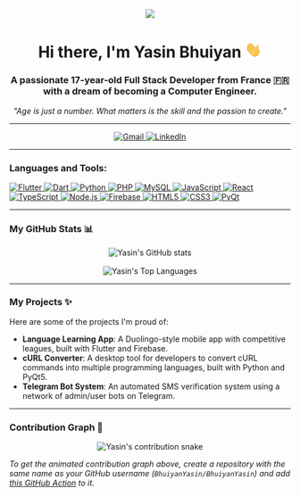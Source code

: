 <div align="center">
  <img src="https://media.giphy.com/media/v1.Y2lkPTc5MGI3NjExM2p5azR4eTRjaXNocjVnYmZjdjJzeTNnM2h1dG04ZmI3bzJnM3c4eSZlcD12MV9pbnRlcm5hbF9naWZfYnlfaWQmY3Q9Zw/2IudUHdI0l6hO/giphy.gif" width="200" />
</div>

<h1 align="center">
  Hi there, I'm Yasin Bhuiyan 
  <img src="https://raw.githubusercontent.com/ABSphreak/ABSphreak/master/gifs/Hi.gif" width="30px" />
</h1>

<h3 align="center">A passionate 17-year-old Full Stack Developer from France 🇫🇷 with a dream of becoming a Computer Engineer.</h3>

<p align="center">
  <em>
    "Age is just a number. What matters is the skill and the passion to create."
  </em>
</p>

---

<p align="center">
  <a href="mailto:yasin@easydevnow.com" target="_blank">
    <img src="https://img.shields.io/badge/Gmail-D14836?style=for-the-badge&logo=gmail&logoColor=white" alt="Gmail" />
  </a>
  <a href="https://www.linkedin.com/in/yasin-bhuiyan-354229366/" target="_blank">
    <img src="https://img.shields.io/badge/LinkedIn-0077B5?style=for-the-badge&logo=linkedin&logoColor=white" alt="LinkedIn" />
  </a>
</p>

---

### Languages and Tools:
<p align="left">
  <a href="https://flutter.dev" target="_blank" rel="noreferrer">
    <img src="https://img.shields.io/badge/Flutter-02569B?style=for-the-badge&logo=flutter&logoColor=white" alt="Flutter" />
  </a>
  <a href="https://dart.dev" target="_blank" rel="noreferrer">
    <img src="https://img.shields.io/badge/Dart-0175C2?style=for-the-badge&logo=dart&logoColor=white" alt="Dart" />
  </a>
  <a href="https://www.python.org" target="_blank" rel="noreferrer">
    <img src="https://img.shields.io/badge/Python-3776AB?style=for-the-badge&logo=python&logoColor=white" alt="Python" />
  </a>
  <a href="https://www.php.net" target="_blank" rel="noreferrer">
    <img src="https://img.shields.io/badge/PHP-777BB4?style=for-the-badge&logo=php&logoColor=white" alt="PHP" />
  </a>
  <a href="https://www.mysql.com/" target="_blank" rel="noreferrer">
    <img src="https://img.shields.io/badge/MySQL-4479A1?style=for-the-badge&logo=mysql&logoColor=white" alt="MySQL" />
  </a>
  <a href="https://developer.mozilla.org/en-US/docs/Web/JavaScript" target="_blank" rel="noreferrer">
    <img src="https://img.shields.io/badge/JavaScript-F7DF1E?style=for-the-badge&logo=javascript&logoColor=black" alt="JavaScript" />
  </a>
   <a href="https://reactjs.org/" target="_blank" rel="noreferrer">
    <img src="https://img.shields.io/badge/React-61DAFB?style=for-the-badge&logo=react&logoColor=black" alt="React" />
  </a>
  <a href="https://www.typescriptlang.org/" target="_blank" rel="noreferrer">
    <img src="https://img.shields.io/badge/TypeScript-3178C6?style=for-the-badge&logo=typescript&logoColor=white" alt="TypeScript" />
  </a>
  <a href="https://nodejs.org" target="_blank" rel="noreferrer">
    <img src="https://img.shields.io/badge/Node.js-339933?style=for-the-badge&logo=node.js&logoColor=white" alt="Node.js" />
  </a>
  <a href="https://firebase.google.com/" target="_blank" rel="noreferrer">
    <img src="https://img.shields.io/badge/Firebase-FFCA28?style=for-the-badge&logo=firebase&logoColor=black" alt="Firebase" />
  </a>
  <a href="https://www.w3.org/html/" target="_blank" rel="noreferrer">
    <img src="https://img.shields.io/badge/HTML5-E34F26?style=for-the-badge&logo=html5&logoColor=white" alt="HTML5" />
  </a>
  <a href="https://www.w3.org/css/" target="_blank" rel="noreferrer">
    <img src="https://img.shields.io/badge/CSS3-1572B6?style=for-the-badge&logo=css3&logoColor=white" alt="CSS3" />
  </a>
  <a href="https://riverbankcomputing.com/software/pyqt/intro" target="_blank" rel="noreferrer">
    <img src="https://img.shields.io/badge/PyQt-41CD52?style=for-the-badge&logo=qt&logoColor=white" alt="PyQt" />
  </a>
</p>

---

### My GitHub Stats 📊

<p align="center">
  <img align="center" src="https://github-readme-stats.vercel.app/api?username=BhuiyanYasin&show_icons=true&theme=catppuccin_macchiato&hide_border=true&title_color=cba6f7&icon_color=cba6f7&text_color=cad3f5&bg_color=24273a" alt="Yasin's GitHub stats" />
</p>
<p align="center">
  <img align="center" src="https://github-readme-stats.vercel.app/api/top-langs/?username=BhuiyanYasin&layout=compact&theme=catppuccin_macchiato&hide_border=true&title_color=cba6f7&text_color=cad3f5&bg_color=24273a" alt="Yasin's Top Languages" />
</p>

---

### My Projects ✨

Here are some of the projects I'm proud of:

-   **Language Learning App**: A Duolingo-style mobile app with competitive leagues, built with Flutter and Firebase.
-   **cURL Converter**: A desktop tool for developers to convert cURL commands into multiple programming languages, built with Python and PyQt5.
-   **Telegram Bot System**: An automated SMS verification system using a network of admin/user bots on Telegram.

---

### Contribution Graph 🐍

<div align="center">
  <img src="[https://raw.githubusercontent.com/BhuiyanYasin/BhuiyanYasin/output/github-contribution-grid-snake.svg](https://raw.githubusercontent.com/CompetitiveLin/Snake-in-Contribution-Grid/output/github-contribution-grid-snake.svg" alt="Yasin's contribution snake" />
</div>

*To get the animated contribution graph above, create a repository with the same name as your GitHub username (`BhuiyanYasin/BhuiyanYasin`) and add [this GitHub Action](https://github.com/platane/snk) to it.* 
